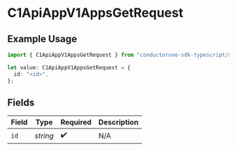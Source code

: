 # C1ApiAppV1AppsGetRequest

## Example Usage

```typescript
import { C1ApiAppV1AppsGetRequest } from "conductorone-sdk-typescript/sdk/models/operations";

let value: C1ApiAppV1AppsGetRequest = {
  id: "<id>",
};
```

## Fields

| Field              | Type               | Required           | Description        |
| ------------------ | ------------------ | ------------------ | ------------------ |
| `id`               | *string*           | :heavy_check_mark: | N/A                |